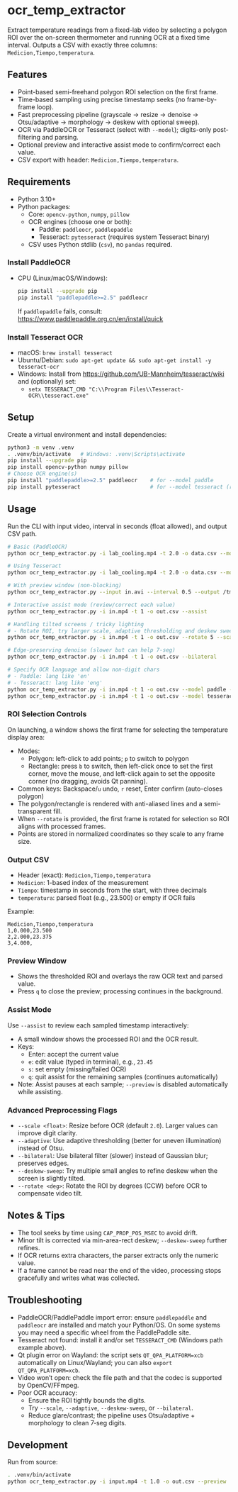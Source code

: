 # ocr_temp_extractor

Extract temperature readings from a fixed-lab video by selecting a polygon ROI over the on-screen thermometer and running OCR at a fixed time interval. Outputs a CSV with exactly three columns: `Medicion,Tiempo,temperatura`.

## Features
- Point-based semi-freehand polygon ROI selection on the first frame.
- Time-based sampling using precise timestamp seeks (no frame-by-frame loop).
- Fast preprocessing pipeline (grayscale → resize → denoise → Otsu/adaptive → morphology → deskew with optional sweep).
- OCR via PaddleOCR or Tesseract (select with `--model`); digits-only post-filtering and parsing.
- Optional preview and interactive assist mode to confirm/correct each value.
- CSV export with header: `Medicion,Tiempo,temperatura`.

## Requirements
- Python 3.10+
- Python packages:
  - Core: `opencv-python`, `numpy`, `pillow`
  - OCR engines (choose one or both):
    - Paddle: `paddleocr`, `paddlepaddle`
    - Tesseract: `pytesseract` (requires system Tesseract binary)
  - CSV uses Python stdlib (`csv`), no `pandas` required.

### Install PaddleOCR
- CPU (Linux/macOS/Windows):
  ```bash
  pip install --upgrade pip
  pip install "paddlepaddle>=2.5" paddleocr
  ```
  If `paddlepaddle` fails, consult: https://www.paddlepaddle.org.cn/en/install/quick

### Install Tesseract OCR
- macOS: `brew install tesseract`
- Ubuntu/Debian: `sudo apt-get update && sudo apt-get install -y tesseract-ocr`
- Windows: Install from https://github.com/UB-Mannheim/tesseract/wiki and (optionally) set:
  - `setx TESSERACT_CMD "C:\\Program Files\\Tesseract-OCR\\tesseract.exe"`

## Setup
Create a virtual environment and install dependencies:

```bash
python3 -m venv .venv
. .venv/bin/activate   # Windows: .venv\Scripts\activate
pip install --upgrade pip
pip install opencv-python numpy pillow
# Choose OCR engine(s)
pip install "paddlepaddle>=2.5" paddleocr    # for --model paddle
pip install pytesseract                      # for --model tesseract (requires system Tesseract)
```

## Usage
Run the CLI with input video, interval in seconds (float allowed), and output CSV path.

```bash
# Basic (PaddleOCR)
python ocr_temp_extractor.py -i lab_cooling.mp4 -t 2.0 -o data.csv --model paddle

# Using Tesseract
python ocr_temp_extractor.py -i lab_cooling.mp4 -t 2.0 -o data.csv --model tesseract

# With preview window (non-blocking)
python ocr_temp_extractor.py --input in.avi --interval 0.5 --output /tmp/out.csv --preview

# Interactive assist mode (review/correct each value)
python ocr_temp_extractor.py -i in.mp4 -t 1 -o out.csv --assist

# Handling tilted screens / tricky lighting
# - Rotate ROI, try larger scale, adaptive thresholding and deskew sweep
python ocr_temp_extractor.py -i in.mp4 -t 1 -o out.csv --rotate 5 --scale 2.5 --adaptive --deskew-sweep

# Edge-preserving denoise (slower but can help 7-seg)
python ocr_temp_extractor.py -i in.mp4 -t 1 -o out.csv --bilateral

# Specify OCR language and allow non-digit chars
# - Paddle: lang like 'en'
# - Tesseract: lang like 'eng'
python ocr_temp_extractor.py -i in.mp4 -t 1 -o out.csv --model paddle --lang en --no-digits-only
python ocr_temp_extractor.py -i in.mp4 -t 1 -o out.csv --model tesseract --lang eng --no-digits-only
```

### ROI Selection Controls
On launching, a window shows the first frame for selecting the temperature display area:
- Modes:
  - Polygon: left-click to add points; `p` to switch to polygon
  - Rectangle: press `b` to switch, then left-click once to set the first corner, move the mouse, and left-click again to set the opposite corner (no dragging, avoids Qt panning).
- Common keys: Backspace/`u` undo, `r` reset, Enter confirm (auto-closes polygon)
- The polygon/rectangle is rendered with anti-aliased lines and a semi-transparent fill.
- When `--rotate` is provided, the first frame is rotated for selection so ROI aligns with processed frames.
- Points are stored in normalized coordinates so they scale to any frame size.

### Output CSV
- Header (exact): `Medicion,Tiempo,temperatura`
- `Medicion`: 1-based index of the measurement
- `Tiempo`: timestamp in seconds from the start, with three decimals
- `temperatura`: parsed float (e.g., 23.500) or empty if OCR fails

Example:
```csv
Medicion,Tiempo,temperatura
1,0.000,23.500
2,2.000,23.375
3,4.000,
```

### Preview Window
- Shows the thresholded ROI and overlays the raw OCR text and parsed value.
- Press `q` to close the preview; processing continues in the background.

### Assist Mode
Use `--assist` to review each sampled timestamp interactively:
- A small window shows the processed ROI and the OCR result.
- Keys:
  - Enter: accept the current value
  - `e`: edit value (typed in terminal), e.g., `23.45`
  - `s`: set empty (missing/failed OCR)
  - `q`: quit assist for the remaining samples (continues automatically)
- Note: Assist pauses at each sample; `--preview` is disabled automatically while assisting.

### Advanced Preprocessing Flags
- `--scale <float>`: Resize before OCR (default `2.0`). Larger values can improve digit clarity.
- `--adaptive`: Use adaptive thresholding (better for uneven illumination) instead of Otsu.
- `--bilateral`: Use bilateral filter (slower) instead of Gaussian blur; preserves edges.
- `--deskew-sweep`: Try multiple small angles to refine deskew when the screen is slightly tilted.
 - `--rotate <deg>`: Rotate the ROI by degrees (CCW) before OCR to compensate video tilt.

## Notes & Tips
- The tool seeks by time using `CAP_PROP_POS_MSEC` to avoid drift.
- Minor tilt is corrected via min-area-rect deskew; `--deskew-sweep` further refines.
- If OCR returns extra characters, the parser extracts only the numeric value.
- If a frame cannot be read near the end of the video, processing stops gracefully and writes what was collected.

## Troubleshooting
- PaddleOCR/PaddlePaddle import error: ensure `paddlepaddle` and `paddleocr` are installed and match your Python/OS. On some systems you may need a specific wheel from the PaddlePaddle site.
- Tesseract not found: install it and/or set `TESSERACT_CMD` (Windows path example above).
- Qt plugin error on Wayland: the script sets `QT_QPA_PLATFORM=xcb` automatically on Linux/Wayland; you can also `export QT_QPA_PLATFORM=xcb`.
- Video won’t open: check the file path and that the codec is supported by OpenCV/FFmpeg.
- Poor OCR accuracy:
  - Ensure the ROI tightly bounds the digits.
  - Try `--scale`, `--adaptive`, `--deskew-sweep`, or `--bilateral`.
  - Reduce glare/contrast; the pipeline uses Otsu/adaptive + morphology to clean 7‑seg digits.

## Development
Run from source:
```bash
. .venv/bin/activate
python ocr_temp_extractor.py -i input.mp4 -t 1.0 -o out.csv --preview
```
